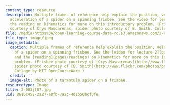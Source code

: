 ```yaml
---
content_type: resource
description: Multiple frames of reference help explain the position, velocity and
  acceleration of a spider on a spinning frisbee. See the video for lecture 2 and
  the reading on kinematics for more on this introductory problem. (Frisbee photo
  courtesy of Crys Mascarenas; spider photo courtesy of B. Smith. Collage by MIT OpenCourseWare.)
file: /media/https%3A/open-learning-course-data-rc.s3.amazonaws.com/2-003j-dynamics-and-control-i-fall-2007/8616c4522a27a8fb7a2c4d1b56bcf3fe_2-003jf07.jpg
file_type: image/jpeg
image_metadata:
  caption: Multiple frames of reference help explain the position, velocity and acceleration
    of a spider on a spinning frisbee. See the [video for lecture 2](pages/video-lectures)
    and the [reading](pages/readings) on kinematics for more on this introductory
    problem. (Frisbee photo courtesy of [Crys Mascarenas](http://www.flickr.com/photos/polyartgirl/182409645/);
    spider photo courtesy of [B. Smith](http://www.flickr.com/photos/bsmith4815/152922109/).
    Collage by MIT OpenCourseWare.)
  credit: ''
  image-alt: Photo of a tarantula spider on a frisbee.
resourcetype: Image
title: 2-003jf07.jpg
uid: 8616c452-2a27-a8fb-7a2c-4d1b56bcf3fe
---
```


